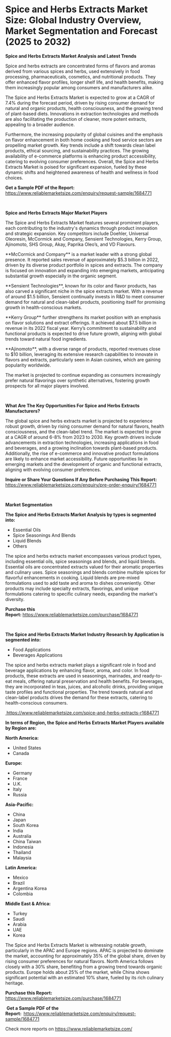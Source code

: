 <p><h1>Spice and Herbs Extracts Market Size: Global Industry Overview, Market Segmentation and Forecast (2025 to 2032)</h1></p><p><strong>Spice and Herbs Extracts Market Analysis and Latest Trends</strong></p>
<p><p>Spice and herbs extracts are concentrated forms of flavors and aromas derived from various spices and herbs, used extensively in food processing, pharmaceuticals, cosmetics, and nutritional products. They offer enhanced flavor profiles, longer shelf life, and health benefits, making them increasingly popular among consumers and manufacturers alike.</p><p>The Spice and Herbs Extracts Market is expected to grow at a CAGR of 7.4% during the forecast period, driven by rising consumer demand for natural and organic products, health consciousness, and the growing trend of plant-based diets. Innovations in extraction technologies and methods are also facilitating the production of cleaner, more potent extracts, appealing to a broader audience. </p><p>Furthermore, the increasing popularity of global cuisines and the emphasis on flavor enhancement in both home cooking and food service sectors are propelling market growth. Key trends include a shift towards clean label products, ethical sourcing, and sustainability practices. The growing availability of e-commerce platforms is enhancing product accessibility, catering to evolving consumer preferences. Overall, the Spice and Herbs Extracts Market is poised for significant expansion, fueled by these dynamic shifts and heightened awareness of health and wellness in food choices.</p></p>
<p><strong>Get a Sample PDF of the Report:&nbsp;</strong> <a href="https://www.reliablemarketsize.com/enquiry/request-sample/1684771?utm_campaign=3029&utm_medium=2&utm_source=Github&utm_content=ia&utm_term=07042025&utm_id=spice-and-herbs-extracts">https://www.reliablemarketsize.com/enquiry/request-sample/1684771</a></p>
<p>&nbsp;</p>
<p><strong>Spice and Herbs Extracts Major Market Players</strong></p>
<p><p>The Spice and Herbs Extracts Market features several prominent players, each contributing to the industry's dynamics through product innovation and strategic expansion. Key competitors include Doehler, Universal Oleoresin, McCormick and Company, Sensient Technologies, Kerry Group, Ajinomoto, SHS Group, Akay, Paprika Oleo’s, and VD Flavours.</p><p>**McCormick and Company** is a market leader with a strong global presence. It reported sales revenue of approximately $5.3 billion in 2022, driven by its diverse product portfolio in spices and extracts. The company is focused on innovation and expanding into emerging markets, anticipating substantial growth especially in the organic segment.</p><p>**Sensient Technologies**, known for its color and flavor products, has also carved a significant niche in the spice extracts market. With a revenue of around $1.5 billion, Sensient continually invests in R&D to meet consumer demand for natural and clean-label products, positioning itself for promising growth in health-conscious markets.</p><p>**Kerry Group** further strengthens its market position with an emphasis on flavor solutions and extract offerings. It achieved about $7.5 billion in revenue in its 2022 fiscal year. Kerry’s commitment to sustainability and functional products is expected to drive future growth, aligning with global trends toward natural food ingredients.</p><p>**Ajinomoto**, with a diverse range of products, reported revenues close to $10 billion, leveraging its extensive research capabilities to innovate in flavors and extracts, particularly seen in Asian cuisines, which are gaining popularity worldwide.</p><p>The market is projected to continue expanding as consumers increasingly prefer natural flavorings over synthetic alternatives, fostering growth prospects for all major players involved.</p></p>
<p>&nbsp;</p>
<p><strong>What Are The Key Opportunities For Spice and Herbs Extracts Manufacturers?</strong></p>
<p><p>The global spice and herbs extracts market is projected to experience robust growth, driven by rising consumer demand for natural flavors, health consciousness, and the clean-label trend. The market is expected to grow at a CAGR of around 6-8% from 2023 to 2030. Key growth drivers include advancements in extraction technologies, increasing applications in food and beverages, and a growing inclination towards plant-based products. Additionally, the rise of e-commerce and innovative product formulations are likely to enhance market accessibility. Future opportunities lie in emerging markets and the development of organic and functional extracts, aligning with evolving consumer preferences.</p></p>
<p><strong>Inquire or Share Your Questions If Any Before Purchasing This Report:</strong> <a href="https://www.reliablemarketsize.com/enquiry/pre-order-enquiry/1684771?utm_campaign=3029&utm_medium=2&utm_source=Github&utm_content=ia&utm_term=07042025&utm_id=spice-and-herbs-extracts">https://www.reliablemarketsize.com/enquiry/pre-order-enquiry/1684771</a></p>
<p>&nbsp;</p>
<p><strong>Market Segmentation</strong></p>
<p><strong>The Spice and Herbs Extracts Market Analysis by types is segmented into:</strong></p>
<p><ul><li>Essential Oils</li><li>Spice Seasonings And Blends</li><li>Liquid Blends</li><li>Others</li></ul></p>
<p><p>The spice and herbs extracts market encompasses various product types, including essential oils, spice seasonings and blends, and liquid blends. Essential oils are concentrated extracts valued for their aromatic properties and culinary uses. Spice seasonings and blends combine multiple spices for flavorful enhancements in cooking. Liquid blends are pre-mixed formulations used to add taste and aroma to dishes conveniently. Other products may include specialty extracts, flavorings, and unique formulations catering to specific culinary needs, expanding the market's diversity.</p></p>
<p><strong>Purchase this Report:&nbsp;</strong><a href="https://www.reliablemarketsize.com/purchase/1684771?utm_campaign=3029&utm_medium=2&utm_source=Github&utm_content=ia&utm_term=07042025&utm_id=spice-and-herbs-extracts">https://www.reliablemarketsize.com/purchase/1684771</a></p>
<p>&nbsp;</p>
<p><strong>The Spice and Herbs Extracts Market Industry Research by Application is segmented into:</strong></p>
<p><ul><li>Food Applications</li><li>Beverages Applications</li></ul></p>
<p><p>The spice and herbs extracts market plays a significant role in food and beverage applications by enhancing flavor, aroma, and color. In food products, these extracts are used in seasonings, marinades, and ready-to-eat meals, offering natural preservation and health benefits. For beverages, they are incorporated in teas, juices, and alcoholic drinks, providing unique taste profiles and functional properties. The trend towards natural and clean-label products drives the demand for these extracts, catering to health-conscious consumers.</p></p>
<p><a href="https://www.reliablemarketsize.com/spice-and-herbs-extracts-r1684771?utm_campaign=3029&utm_medium=2&utm_source=Github&utm_content=ia&utm_term=07042025&utm_id=spice-and-herbs-extracts">&nbsp;https://www.reliablemarketsize.com/spice-and-herbs-extracts-r1684771</a></p>
<p><strong>In terms of Region, the Spice and Herbs Extracts Market Players available by Region are:</strong></p>
<p>
    <p> <strong> North America: </strong>
        <ul>
            <li>United States</li>
            <li>Canada</li>
        </ul>
        </p> 
    <p> <strong> Europe: </strong>
        <ul>
            <li>Germany</li>
            <li>France</li>
            <li>U.K.</li>
            <li>Italy</li>
            <li>Russia</li>
        </ul>
        </p> 
    <p> <strong> Asia-Pacific: </strong>
        <ul>
            <li>China</li>
            <li>Japan</li>
            <li>South Korea</li>
            <li>India</li>
            <li>Australia</li>
            <li>China Taiwan</li>
            <li>Indonesia</li>
            <li>Thailand</li>
            <li>Malaysia</li>
        </ul>
        </p> 
    <p> <strong> Latin America: </strong>
        <ul>
            <li>Mexico</li>
            <li>Brazil</li>
            <li>Argentina Korea</li>
            <li>Colombia</li>
        </ul>
        </p> 
    <p> <strong> Middle East & Africa: </strong>
        <ul>
            <li>Turkey</li>
            <li>Saudi</li>
            <li>Arabia</li>
            <li>UAE</li>
            <li>Korea</li>
        </ul>
    </p>
    </p>
<p><p>The Spice and Herbs Extracts Market is witnessing notable growth, particularly in the APAC and Europe regions. APAC is projected to dominate the market, accounting for approximately 35% of the global share, driven by rising consumer preferences for natural flavors. North America follows closely with a 30% share, benefiting from a growing trend towards organic products. Europe holds about 25% of the market, while China shows significant potential with an estimated 10% share, fueled by its rich culinary heritage.</p></p>
<p><strong>Purchase this Report: </strong><a href="https://www.reliablemarketsize.com/purchase/1684771?utm_campaign=3029&utm_medium=2&utm_source=Github&utm_content=ia&utm_term=07042025&utm_id=spice-and-herbs-extracts">https://www.reliablemarketsize.com/purchase/1684771</a></p>
<p>&nbsp;<strong>Get a Sample PDF of the Report:&nbsp;&nbsp;</strong><a href="https://www.reliablemarketsize.com/enquiry/request-sample/1684771?utm_campaign=3029&utm_medium=2&utm_source=Github&utm_content=ia&utm_term=07042025&utm_id=spice-and-herbs-extracts">https://www.reliablemarketsize.com/enquiry/request-sample/1684771</a></p>
<p><strong></strong></p>
<p>Check more reports on <a href="https://www.reliablemarketsize.com/?utm_campaign=3029&utm_medium=2&utm_source=Github&utm_content=ia&utm_term=07042025&utm_id=spice-and-herbs-extracts">https://www.reliablemarketsize.com/</a></p>